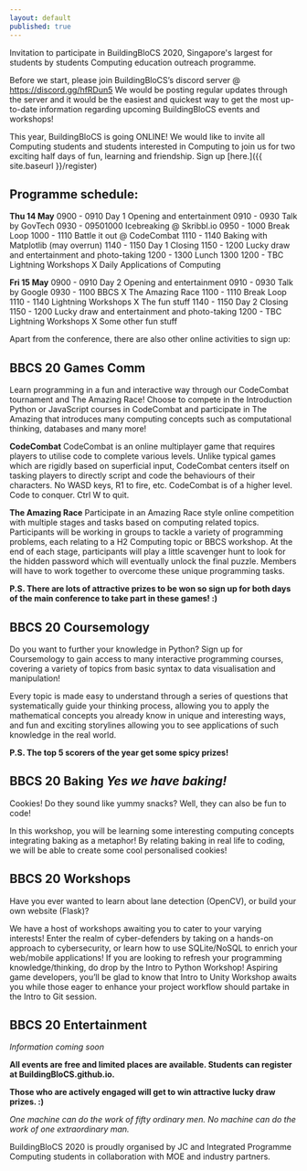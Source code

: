 ```yaml
---
layout: default
published: true
---
```


Invitation to participate in BuildingBloCS 2020, Singapore's largest for students by students Computing education outreach programme.

Before we start, please join BuildingBloCS’s discord server @ https://discord.gg/hfRDun5 
We would be posting regular updates through the server and it would be the easiest and quickest way to get the most up-to-date information regarding upcoming BuildingBloCS events and workshops!

This year, BuildingBloCS is going ONLINE! We would like to invite all Computing students and students interested in Computing to join us for two exciting half days of fun, learning and friendship. Sign up [here.]({{ site.baseurl }}/register)

## Programme schedule:
**Thu 14 May**
0900 - 0910 Day 1 Opening and entertainment 
0910 - 0930 Talk by GovTech 
0930 - 09501000 Icebreaking @ Skribbl.io 
0950 - 1000 Break Loop
1000 - 1110 Battle it out @ CodeCombat 
1110 - 1140 Baking with Matplotlib (may overrun)
1140 - 1150 Day 1 Closing 
1150 - 1200 Lucky draw and entertainment and photo-taking
1200 - 1300 Lunch 
1300 1200 - TBC Lightning Workshops X Daily Applications of Computing 

**Fri 15 May**
0900 - 0910 Day 2 Opening and entertainment 
0910 - 0930 Talk by Google 
0930 - 1100 BBCS X The Amazing Race
1100 - 1110 Break Loop
1110 - 1140 Lightning Workshops X The fun stuff 
1140 - 1150 Day 2 Closing 
1150 - 1200 Lucky draw and entertainment and photo-taking 
1200 - TBC Lightning Workshops X Some other fun stuff 


Apart from the conference, there are also other online activities to sign up:


## BBCS 20 Games Comm
Learn programming in a fun and interactive way through our CodeCombat tournament and The Amazing Race! Choose to compete in the Introduction Python or JavaScript courses in CodeCombat and participate in The Amazing that introduces many computing concepts such as computational thinking, databases and many more!

**CodeCombat**
CodeCombat is an online multiplayer game that requires players to utilise code to complete various levels. Unlike typical games which are rigidly based on superficial input, CodeCombat centers itself on tasking players to directly script and code the behaviours of their characters. No WASD keys, R1 to fire, etc. CodeCombat is of a higher level. Code to conquer. Ctrl W to quit. 

**The Amazing Race**
Participate in an Amazing Race style online competition with multiple stages and tasks based on computing related topics. 
Participants will be working in groups to tackle a variety of programming problems, each relating to a H2 Computing topic or BBCS workshop. At the end of each stage, participants will play a little scavenger hunt to look for the hidden password which will eventually unlock the final puzzle. Members will have to work together to overcome these unique programming tasks.

**P.S.
There are lots of attractive prizes to be won so sign up for both days of the main conference to take part in these games! :)**


## BBCS 20 Coursemology

Do you want to further your knowledge in Python? Sign up for Coursemology to gain access to many interactive programming courses, covering a variety of topics from basic syntax to data visualisation and manipulation!

Every topic is made easy to understand through a series of questions that systematically guide your thinking process, allowing you to apply the mathematical concepts you already know in unique and interesting ways, and fun and exciting storylines allowing you to see applications of such knowledge in the real world.


**P.S. The top 5 scorers of the year get some spicy prizes!**



## BBCS 20 Baking *Yes we have baking!*

Cookies! Do they sound like yummy snacks? Well, they can also be fun to code!

In this workshop, you will be learning some interesting computing concepts integrating baking as a metaphor! By relating baking in real life to coding, we will be able to create some cool personalised cookies!


## BBCS 20 Workshops

Have you ever wanted to learn about lane detection (OpenCV), or build your own website (Flask)? 

We have a host of workshops awaiting you to cater to your varying interests! Enter the realm of cyber-defenders by taking on a hands-on approach to cybersecurity, or learn how to use SQLite/NoSQL to enrich your web/mobile applications! If you are looking to refresh your programming knowledge/thinking, do drop by the Intro to Python Workshop! Aspiring game developers, you’ll be glad to know that Intro to Unity Workshop awaits you while those eager to enhance your project workflow should partake in the Intro to Git session.
  
  

## BBCS 20 Entertainment

*Information coming soon*







**All events are free and limited places are available. Students can register at BuildingBloCS.github.io.**

**Those who are actively engaged will get to win attractive lucky draw prizes. :)**



*One machine can do the work of fifty ordinary men. No machine can do the work of one extraordinary man.*




BuildingBloCS 2020 is proudly organised by JC and Integrated Programme Computing students in collaboration with MOE and industry partners.
